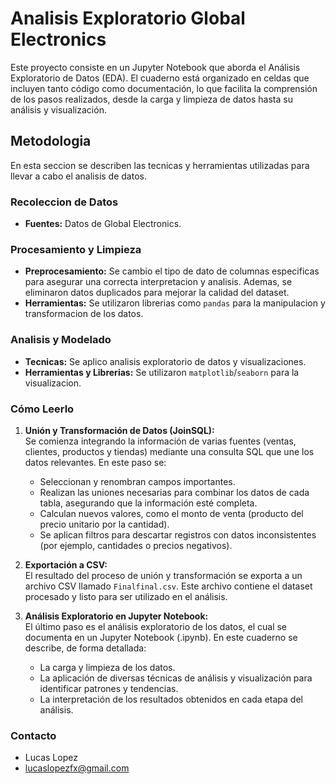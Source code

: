 # Analisis Exploratorio Global Electronics
Este proyecto consiste en un Jupyter Notebook que aborda el Análisis Exploratorio de Datos (EDA). El cuaderno está organizado en celdas que incluyen tanto código como documentación, lo que facilita la comprensión de los pasos realizados, desde la carga y limpieza de datos hasta su análisis y visualización.

## Metodologia

En esta seccion se describen las tecnicas y herramientas utilizadas para llevar a cabo el analisis de datos.

### Recoleccion de Datos
- **Fuentes:** Datos de Global Electronics.

### Procesamiento y Limpieza
- **Preprocesamiento:** Se cambio el tipo de dato de columnas especificas para asegurar una correcta interpretacion y analisis. Ademas, se eliminaron datos duplicados para mejorar la calidad del dataset.
- **Herramientas:** Se utilizaron librerias como `pandas` para la manipulacion y transformacion de los datos.

### Analisis y Modelado
- **Tecnicas:** Se aplico analisis exploratorio de datos y visualizaciones.
- **Herramientas y Librerias:** Se utilizaron `matplotlib`/`seaborn` para la visualizacion.

### Cómo Leerlo

1. **Unión y Transformación de Datos (JoinSQL):**  
   Se comienza integrando la información de varias fuentes (ventas, clientes, productos y tiendas) mediante una consulta SQL que une los datos relevantes. En este paso se:
   - Seleccionan y renombran campos importantes.
   - Realizan las uniones necesarias para combinar los datos de cada tabla, asegurando que la información esté completa.
   - Calculan nuevos valores, como el monto de venta (producto del precio unitario por la cantidad).
   - Se aplican filtros para descartar registros con datos inconsistentes (por ejemplo, cantidades o precios negativos).

2. **Exportación a CSV:**  
   El resultado del proceso de unión y transformación se exporta a un archivo CSV llamado `Finalfinal.csv`. Este archivo contiene el dataset procesado y listo para ser utilizado en el análisis.

3. **Análisis Exploratorio en Jupyter Notebook:**  
   El último paso es el análisis exploratorio de los datos, el cual se documenta en un Jupyter Notebook (.ipynb). En este cuaderno se describe, de forma detallada:
   - La carga y limpieza de los datos.
   - La aplicación de diversas técnicas de análisis y visualización para identificar patrones y tendencias.
   - La interpretación de los resultados obtenidos en cada etapa del análisis.

### Contacto
- Lucas Lopez
- lucaslopezfx@gmail.com
